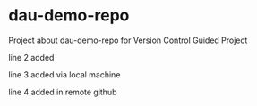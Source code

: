 # dau-demo-repo
Project about dau-demo-repo for Version Control Guided Project

line 2 added

line 3 added via local machine

line 4 added in remote github
